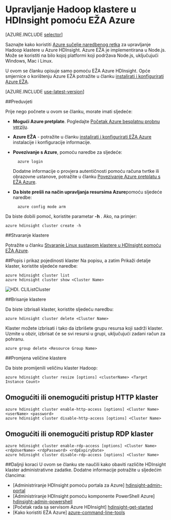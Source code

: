 <properties
    pageTitle="Upravljanje Hadoop klastere pomoću Azure EŽA | Microsoft Azure"
    description="Kako koristiti EŽA Azure upravljanja klastere Hadoop u HDIsight"
    services="hdinsight"
    editor="cgronlun"
    manager="jhubbard"
    authors="mumian"
    tags="azure-portal"
    documentationCenter=""/>

<tags
    ms.service="hdinsight"
    ms.workload="big-data"
    ms.tgt_pltfrm="na"
    ms.devlang="na"
    ms.topic="article"
    ms.date="08/10/2016"
    ms.author="jgao"/>

# <a name="manage-hadoop-clusters-in-hdinsight-using-the-azure-cli"></a>Upravljanje Hadoop klastere u HDInsight pomoću EŽA Azure

[AZURE.INCLUDE [selector](../../includes/hdinsight-portal-management-selector.md)]

Saznajte kako koristiti [Azure sučelje naredbenog retka](../xplat-cli-install.md) za upravljanje Hadoop klastere u Azure HDInsight. Azure EŽA je implementirana u Node.js. Može se koristiti na bilo kojoj platformi koji podržava Node.js, uključujući Windows, Mac i Linux.

U ovom se članku opisuje samo pomoću EŽA Azure HDInsight. Opće smjernice o korištenju Azure EŽA potražite u članku [instalirati i konfigurirati Azure EŽA][azure-command-line-tools].

[AZURE.INCLUDE [use-latest-version](../../includes/hdinsight-use-latest-cli.md)]

##<a name="prerequisites"></a>Preduvjeti

Prije nego počnete u ovom se članku, morate imati sljedeće:

- **Mogući Azure pretplate**. Pogledajte [Početak Azure besplatnu probnu verziju](https://azure.microsoft.com/documentation/videos/get-azure-free-trial-for-testing-hadoop-in-hdinsight/).
- **Azure EŽA** - potražite u članku [instalirati i konfigurirati EŽA Azure](../xplat-cli-install.md) instalacije i konfiguracije informacije.
- **Povezivanje s Azure**, pomoću naredbe za sljedeće:

        azure login

    Dodatne informacije o provjera autentičnosti pomoću računa tvrtke ili obrazovne ustanove, potražite u članku [Povezivanje Azure pretplatu s EŽA Azure](xplat-cli-connect.md).
    
- **Da biste prešli na način upravljanja resursima Azure**pomoću sljedeće naredbe:

        azure config mode arm

Da biste dobili pomoć, koristite parametar **-h** .  Ako, na primjer:

    azure hdinsight cluster create -h
    
##<a name="create-clusters"></a>Stvaranje klastere

Potražite u članku [Stvaranje Linux sustavom klastere u HDInsight pomoću EŽA Azure](hdinsight-hadoop-create-linux-clusters-azure-cli.md).

##<a name="list-and-show-cluster-details"></a>Popis i prikaz pojedinosti klaster
Na popisu, a zatim Prikaži detalje klaster, koristite sljedeće naredbe:

    azure hdinsight cluster list
    azure hdinsight cluster show <Cluster Name>

![HDI. CLIListCluster][image-cli-clusterlisting]


##<a name="delete-clusters"></a>Brisanje klastere

Da biste izbrisali klaster, koristite sljedeću naredbu:

    azure hdinsight cluster delete <Cluster Name>

Klaster možete izbrisati i tako da izbrišete grupu resursa koji sadrži klaster. Uzmite u obzir, izbrisat će se svi resursi u grupi, uključujući zadani račun za pohranu.

    azure group delete <Resource Group Name>

##<a name="scale-clusters"></a>Promjena veličine klastere

Da biste promijenili veličinu klaster Hadoop:

    azure hdinsight cluster resize [options] <clusterName> <Target Instance Count>


## <a name="enabledisable-http-access-for-a-cluster"></a>Omogućiti ili onemogućiti pristup HTTP klaster

    azure hdinsight cluster enable-http-access [options] <Cluster Name> <userName> <password>
    azure hdinsight cluster disable-http-access [options] <Cluster Name>

## <a name="enabledisable-rdp-access-for-a-cluster"></a>Omogućiti ili onemogućiti pristup RDP klaster

    azure hdinsight cluster enable-rdp-access [options] <Cluster Name> <rdpUserName> <rdpPassword> <rdpExpiryDate>
    azure hdinsight cluster disable-rdp-access [options] <Cluster Name>


##<a name="next-steps"></a>Daljnji koraci
U ovom se članku ste naučili kako obaviti različite HDInsight klaster administrativne zadatke. Dodatne informacije potražite u sljedećim člancima:

* [Administriranje HDInsight pomoću portala za Azure] [hdinsight-admin-portal]
* [Administriranje HDInsight pomoću komponente PowerShell Azure] [hdinsight-admin-powershell]
* [Početak rada sa servisom Azure HDInsight] [hdinsight-get-started]
* [Kako koristiti EŽA Azure] [azure-command-line-tools]


[azure-command-line-tools]: ../xplat-cli-install.md
[azure-create-storageaccount]: ../storage-create-storage-account.md
[azure-purchase-options]: http://azure.microsoft.com/pricing/purchase-options/
[azure-member-offers]: http://azure.microsoft.com/pricing/member-offers/
[azure-free-trial]: http://azure.microsoft.com/pricing/free-trial/


[hdinsight-admin-portal]: hdinsight-administer-use-management-portal.md
[hdinsight-admin-powershell]: hdinsight-administer-use-powershell.md
[hdinsight-get-started]: hdinsight-hadoop-linux-tutorial-get-started.md

[image-cli-account-download-import]: ./media/hdinsight-administer-use-command-line/HDI.CLIAccountDownloadImport.png
[image-cli-clustercreation]: ./media/hdinsight-administer-use-command-line/HDI.CLIClusterCreation.png
[image-cli-clustercreation-config]: ./media/hdinsight-administer-use-command-line/HDI.CLIClusterCreationConfig.png
[image-cli-clusterlisting]: ./media/hdinsight-administer-use-command-line/HDI.CLIListClusters.png "Popis i prikaz klastere"
